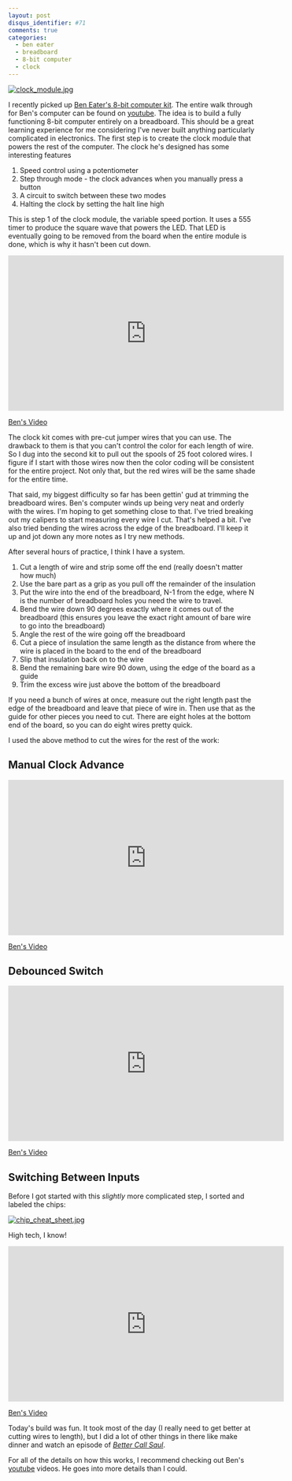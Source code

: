 ```yaml
---
layout: post
disqus_identifier: #71
comments: true
categories:
  - ben eater
  - breadboard
  - 8-bit computer
  - clock
---
```


[![clock_module.jpg](./images/posts/2020/2020-07-05-Day-12---More-Buttons-and-Some-Bright-Lights/thumbnails/clock_module.jpg)](/images/posts/2020/2020-07-05-Day-12---More-Buttons-and-Some-Bright-Lights/clock_module.jpg)

I recently picked up [Ben Eater's 8-bit computer kit](https://eater.net/8bit).
The entire walk through for Ben's computer can be found on
[youtube](https://www.youtube.com/playlist?list=PLowKtXNTBypGqImE405J2565dvjafglHU).
The idea is to build a fully functioning 8-bit computer entirely on a
breadboard. This should be a great learning experience for me considering I've
never built anything particularly complicated in electronics. The first step is
to create the clock module that powers the rest of the computer. The clock he's
designed has some interesting features

  1. Speed control using a potentiometer
  1. Step through mode - the clock advances when you manually press a button
  1. A circuit to switch between these two modes
  1. Halting the clock by setting the halt line high

This is step 1 of the clock module, the variable speed portion. It uses a 555
timer to produce the square wave that powers the LED. That LED is eventually
going to be removed from the board when the entire module is done, which is why
it hasn't been cut down.

<iframe width="560" height="315" src="https://www.youtube.com/embed/2glSRK5Siw0" frameborder="0" allowfullscreen></iframe>

[Ben's Video](https://www.youtube.com/watch?v=kRlSFm519Bo)

The clock kit comes with pre-cut jumper wires that you can use. The drawback to
them is that you can't control the color for each length of wire. So I dug into
the second kit to pull out the spools of 25 foot colored wires. I figure if I
start with those wires now then the color coding will be consistent for the
entire project. Not only that, but the red wires will be the same shade for the
entire time.

That said, my biggest difficulty so far has been gettin' gud at trimming the
breadboard wires. Ben's computer winds up being very neat and orderly with the
wires. I'm hoping to get something close to that. I've tried breaking out my
calipers to start measuring every wire I cut. That's helped a bit. I've also
tried bending the wires across the edge of the breadboard. I'll keep it up and
jot down any more notes as I try new methods.

After several hours of practice, I think I have a system.

1. Cut a length of wire and strip some off the end (really doesn't matter how much)
1. Use the bare part as a grip as you pull off the remainder of the insulation
1. Put the wire into the end of the breadboard, N-1 from the edge, where N is the number of breadboard holes you need the wire to travel.
1. Bend the wire down 90 degrees exactly where it comes out of the breadboard (this ensures you leave the exact right amount of bare wire to go into the breadboard)
1. Angle the rest of the wire going off the breadboard
1. Cut a piece of insulation the same length as the distance from where the wire is placed in the board to the end of the breadboard
1. Slip that insulation back on to the wire
1. Bend the remaining bare wire 90 down, using the edge of the board as a guide
1. Trim the excess wire just above the bottom of the breadboard

If you need a bunch of wires at once, measure out the right length past the edge of the breadboard and leave that piece of wire in. Then use that as the guide for other pieces you need to cut. There are eight holes at the bottom end of the board, so you can do eight wires pretty quick.

I used the above method to cut the wires for the rest of the work:

## Manual Clock Advance

<iframe width="560" height="315" src="https://www.youtube.com/embed/DYPOEEGJLqI" frameborder="0" allowfullscreen></iframe>

[Ben's Video](https://www.youtube.com/watch?v=81BgFhm2vz8)

## Debounced Switch

<iframe width="560" height="315" src="https://www.youtube.com/embed/2TgV2L49gnc" frameborder="0" allowfullscreen></iframe>

[Ben's Video](https://www.youtube.com/watch?v=WCwJNnx36Rk)

## Switching Between Inputs

Before I got started with this _slightly_ more complicated step, I sorted and labeled the chips:

[![chip_cheat_sheet.jpg](./images/posts/2020/2020-07-05-Day-12---More-Buttons-and-Some-Bright-Lights/thumbnails/chip_cheat_sheet.jpg)](/images/posts/2020/2020-07-05-Day-12---More-Buttons-and-Some-Bright-Lights/chip_cheat_sheet.jpg)

High tech, I know!

<iframe width="560" height="315" src="https://www.youtube.com/embed/s2ugIXI7U38" frameborder="0" allowfullscreen></iframe>

[Ben's Video](https://www.youtube.com/watch?v=SmQ5K7UQPMM)


Today's build was fun. It took most of the day (I really need to get better at
cutting wires to length), but I did a lot of other things in there like make
dinner and watch an episode of [_Better Call
Saul_](https://www.imdb.com/title/tt7074010/?ref_=ttep_ep5).

For all of the details on how this works, I recommend checking out Ben's
[youtube](https://www.youtube.com/playlist?list=PLowKtXNTBypGqImE405J2565dvjafglHU)
videos. He goes into more details than I could.
